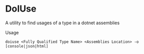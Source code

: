 # DoIUse

A utility to find usages of a type in a dotnet assemblies

Usage
```
doiuse <Fully Qualified Type Name> <Assemblies Location> -o [console|json|html]
```